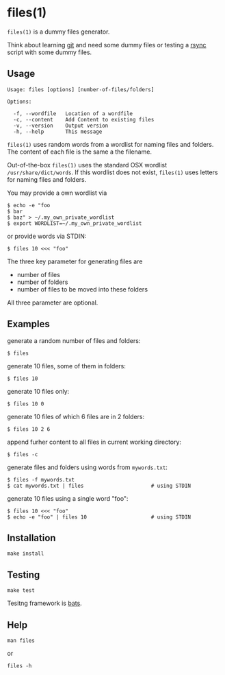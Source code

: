# files(1)

`files(1)` is a dummy files generator.

Think about learning [git][1] and need some dummy files or testing a [rsync][2] script with some dummy files.

## Usage

    Usage: files [options] [number-of-files/folders]
    
    Options:
    
      -f, --wordfile   Location of a wordfile
      -c, --content    Add Content to existing files
      -v, --version    Output version
      -h, --help       This message

`files(1)` uses random words from a wordlist for naming files and
folders. The content of each file is the same a the filename.

Out-of-the-box `files(1)` uses the standard OSX wordlist
`/usr/share/dict/words`. If this wordlist does not exist, `files(1)` uses
letters for naming files and folders.

You may provide a own wordlist via

    $ echo -e "foo
    $ bar
    $ baz" > ~/.my_own_private_wordlist
    $ export WORDLIST=~/.my_own_private_wordlist

or provide words via STDIN:

    $ files 10 <<< "foo"

The three key parameter for generating files are

* number of files
* number of folders
* number of files to be moved into these folders

All three parameter are optional.

## Examples

generate a random number of files and folders:

    $ files

generate 10 files, some of them in folders:

    $ files 10

generate 10 files only:

    $ files 10 0

generate 10 files of which 6 files are in 2 folders:

    $ files 10 2 6

append furher content to all files in current working directory:

    $ files -c

generate files and folders using words from `mywords.txt`:

    $ files -f mywords.txt
    $ cat mywords.txt | files                      # using STDIN

generate 10 files using a single word "foo":

    $ files 10 <<< "foo"
    $ echo -e "foo" | files 10                     # using STDIN

## Installation

    make install

## Testing

    make test

Tesitng framework is [bats][3].

## Help

    man files

or

    files -h

[1]: http://git-scm.com/
[2]: http://man.cx/rsync(1)
[3]: https://github.com/sstephenson/bats
